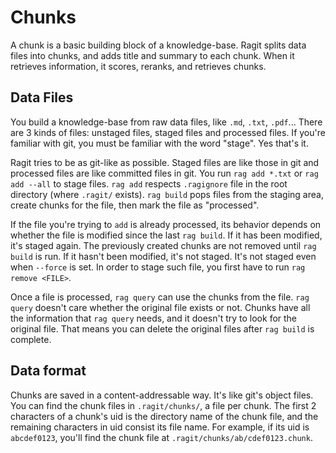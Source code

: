 # Chunks

A chunk is a basic building block of a knowledge-base. Ragit splits data files into chunks, and adds title and summary to each chunk. When it retrieves information, it scores, reranks, and retrieves chunks.

## Data Files

You build a knowledge-base from raw data files, like `.md`, `.txt`, `.pdf`... There are 3 kinds of files: unstaged files, staged files and processed files. If you're familiar with git, you must be familiar with the word "stage". Yes that's it.

Ragit tries to be as git-like as possible. Staged files are like those in git and processed files are like committed files in git. You run `rag add *.txt` or `rag add --all` to stage files. `rag add` respects `.ragignore` file in the root directory (where `.ragit/` exists). `rag build` pops files from the staging area, create chunks for the file, then mark the file as "processed".

If the file you're trying to `add` is already processed, its behavior depends on whether the file is modified since the last `rag build`. If it has been modified, it's staged again. The previously created chunks are not removed until `rag build` is run. If it hasn't been modified, it's not staged. It's not staged even when `--force` is set. In order to stage such file, you first have to run `rag remove <FILE>`.

Once a file is processed, `rag query` can use the chunks from the file. `rag query` doesn't care whether the original file exists or not. Chunks have all the information that `rag query` needs, and it doesn't try to look for the original file. That means you can delete the original files after `rag build` is complete.

## Data format

Chunks are saved in a content-addressable way. It's like git's object files. You can find the chunk files in `.ragit/chunks/`, a file per chunk. The first 2 characters of a chunk's uid is the directory name of the chunk file, and the remaining characters in uid consist its file name. For example, if its uid is `abcdef0123`, you'll find the chunk file at `.ragit/chunks/ab/cdef0123.chunk`.
